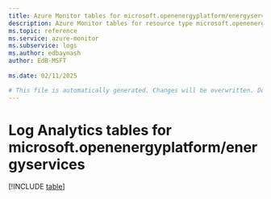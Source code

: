 ```yaml
---
title: Azure Monitor tables for microsoft.openenergyplatform/energyservices
description: Azure Monitor tables for resource type microsoft.openenergyplatform/energyservices
ms.topic: reference
ms.service: azure-monitor
ms.subservice: logs
ms.author: edbaynash
author: EdB-MSFT
   
ms.date: 02/11/2025

# This file is automatically generated. Changes will be overwritten. Do not change this file directly.
---
```


# Log Analytics tables for microsoft.openenergyplatform/energyservices  

[!INCLUDE [table](~/reusable-content/ce-skilling/azure/includes/azure-monitor/reference/tables/microsoft-openenergyplatform_energyservices-include.md)]

